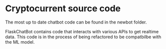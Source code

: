 # Cryptocurrent source code
The most up to date chatbot code can be found in the newbot folder.

FlaskChatBot contains code that interacts with various APIs to get
realtime data. This code is in the process of being refactored to be
compatbilbe with the ML model.